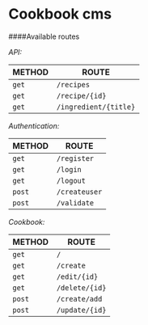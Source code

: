 # Cookbook cms

####Available routes

_API:_

METHOD | ROUTE
------ | -----
`get` | `/recipes`
`get` | `/recipe/{id}`
`get` | `/ingredient/{title}`

_Authentication:_

METHOD | ROUTE
------ | -----
`get` | `/register`
`get` | `/login`
`get` | `/logout`
`post` | `/createuser`
`post` | `/validate`

_Cookbook:_

METHOD | ROUTE
------ | -----
`get` | `/`
`get` | `/create`
`get` | `/edit/{id}`
`get` | `/delete/{id}`
`post` | `/create/add`
`post` | `/update/{id}`